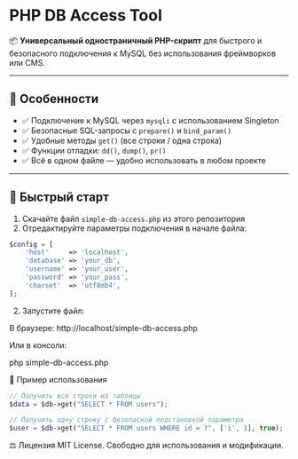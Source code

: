 # PHP DB Access Tool

📦 **Универсальный одностраничный PHP-скрипт** для быстрого и безопасного подключения к MySQL без использования фреймворков или CMS.

---

## 📌 Особенности

- ✅ Подключение к MySQL через `mysqli` с использованием Singleton
- ✅ Безопасные SQL-запросы с `prepare()` и `bind_param()`
- ✅ Удобные методы `get()` (все строки / одна строка)
- ✅ Функции отладки: `dd()`, `dump()`, `pr()`
- ✅ Всё в одном файле — удобно использовать в любом проекте

---

## 🚀 Быстрый старт

1. Скачайте файл `simple-db-access.php` из этого репозитория
2. Отредактируйте параметры подключения в начале файла:

```php
$config = [
    'host'     => 'localhost',
    'database' => 'your_db',
    'username' => 'your_user',
    'password' => 'your_pass',
    'charset'  => 'utf8mb4',
];
```

2. Запустите файл:

В браузере: http://localhost/simple-db-access.php

Или в консоли:

php simple-db-access.php

🧪 Пример использования
```php
// Получить все строки из таблицы
$data = $db->get("SELECT * FROM users");

// Получить одну строку с безопасной подстановкой параметра
$user = $db->get("SELECT * FROM users WHERE id = ?", ['i', 1], true);
```

⚖️ Лицензия
MIT License. Свободно для использования и модификации.

